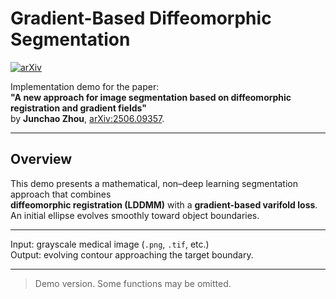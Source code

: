 # Gradient-Based Diffeomorphic Segmentation

[![arXiv](https://img.shields.io/badge/arXiv-2506.09357-b31b1b.svg)](https://arxiv.org/abs/2506.09357)

Implementation demo for the paper:  
**"A new approach for image segmentation based on diffeomorphic registration and gradient fields"**  
by **Junchao Zhou**, [arXiv:2506.09357](https://arxiv.org/abs/2506.09357).

---

## Overview
This demo presents a mathematical, non–deep learning segmentation approach that combines  
**diffeomorphic registration (LDDMM)** with a **gradient-based varifold loss**.  
An initial ellipse evolves smoothly toward object boundaries.

---

Input: grayscale medical image (`.png`, `.tif`, etc.)  
Output: evolving contour approaching the target boundary.

---

> Demo version. Some functions may be omitted.
